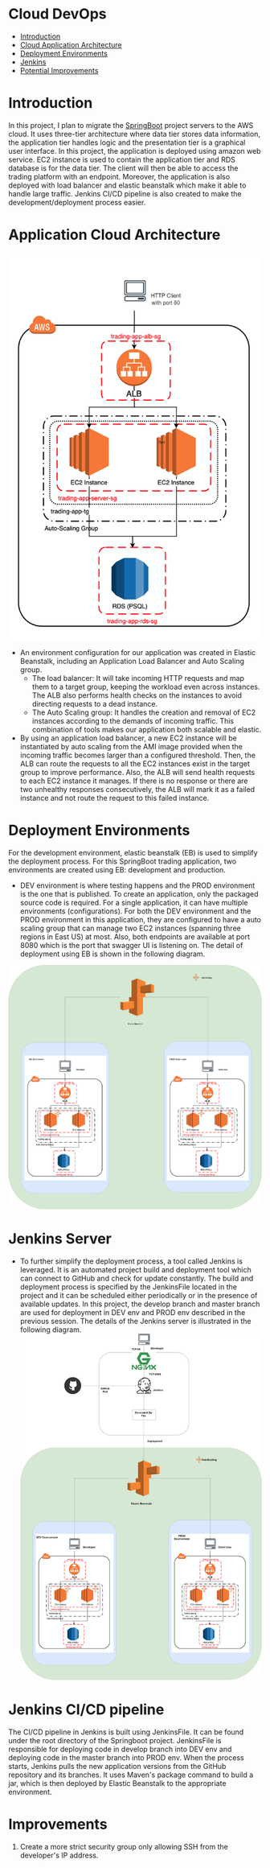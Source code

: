 # Cloud DevOps
* [Introduction](#introduction)
* [Cloud Application Architecture](#cloud-application-architecture)
* [Deployment Environments](#deployment-environments)
* [Jenkins](#jenkins)
* [Potential Improvements](#potential-improvements)

# Introduction

In this project, I plan to migrate the [SpringBoot](../springboot) project servers to the AWS cloud. It uses three-tier architecture where data tier stores data information, the application tier handles logic and the presentation tier is a graphical user interface. In this project, the application is deployed using amazon web service. EC2 instance is used to contain the application tier and RDS database is for the data tier. The client will then be able to access the trading platform with an endpoint. Moreover, the application is also deployed with load balancer and elastic beanstalk which make it able to handle large traffic. Jenkins CI/CD pipeline is also created to make the development/deployment process easier.

# Application Cloud Architecture
![Diagram](./assets/CloudApplicationArchitecture.png)
- An environment configuration for our application was created in Elastic Beanstalk, including an Application Load Balancer and Auto Scaling group.
  - The load balancer: It will take incoming HTTP requests and map them to a target group, keeping the workload even across instances. The ALB also performs health checks on the instances to avoid directing requests to a dead instance.
  - The Auto Scaling group: It handles the creation and removal of EC2 instances according to the demands of incoming traffic.
  This combination of tools makes our application both scalable and elastic.
- By using an application load balancer, a new EC2 instance will be instantiated by auto scaling from the AMI image provided when the incoming traffic becomes larger than a configured threshold. Then, the ALB can route the requests to all the EC2 instances exist in the target group to improve performance. Also, the ALB will send health requests to each EC2 instance it manages. If there is no response or there are two unhealthy responses consecutively, the ALB will mark it as a failed instance and not route the request to this failed instance.

# Deployment Environments
For the development environment, elastic beanstalk (EB) is used to simplify the deployment process. For this SpringBoot trading application, two environments are created using EB: development and production.
- DEV environment is where testing happens and the PROD environment is the one that is published. To create an application, only the packaged source code is required. For a single application, it can have multiple environments (configurations). For both the DEV environment and the PROD environment in this application, they are configured to have a auto scaling group that can manage two EC2 instances (spanning three regions in East US) at most. Also, both endpoints are available at port 8080 which is the port that swagger UI is listening on. The detail of deployment using EB is shown in the following diagram.

![Diagram](./assets/DeploymentEnvironments.png)

# Jenkins Server
- To further simplify the deployment process, a tool called Jenkins is leveraged. It is an automated project build and deployment tool which can connect to GitHub and check for update constantly. The build and deployment process is specified by the JenkinsFile located in the project and it can be scheduled either periodically or in the presence of available updates. In this project, the develop branch and master branch are used for deployment in DEV env and PROD env described in the previous session. The details of the Jenkins server is illustrated in the following diagram.
![Diagram](./assets/JenkinsServer.png)

# Jenkins CI/CD pipeline
The CI/CD pipeline in Jenkins is built using JenkinsFile. It can be found under the root directory of the Springboot project. JenkinsFile is responsible for deploying code in develop branch into DEV env and deploying code in the master branch into PROD env. When the process starts, Jenkins pulls the new application versions from the GitHub repository and its branches. It uses Maven's package command to build a jar, which is then deployed by Elastic Beanstalk to the appropriate environment.

# Improvements
1. Create a more strict security group only allowing SSH from the developer's IP address.

